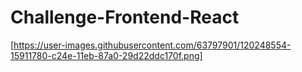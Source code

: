 # Challenge-Frontend-React

[https://user-images.githubusercontent.com/63797901/120248554-15911780-c24e-11eb-87a0-29d22ddc170f.png]
